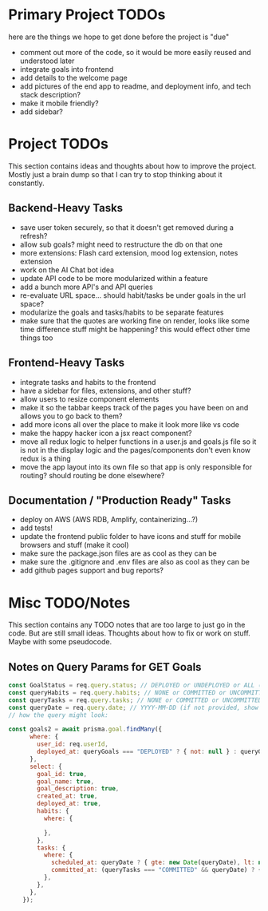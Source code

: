 
# Primary Project TODOs
here are the things we hope to get done before the project is "due"

- comment out more of the code, so it would be more easily reused and understood later 
- integrate goals into frontend 
- add details to the welcome page 
- add pictures of the end app to readme, and deployment info, and tech stack description? 
- make it mobile friendly?
- add sidebar? 


# Project TODOs
This section contains ideas and thoughts about how to improve the project.
Mostly just a brain dump so that I can try to stop thinking about it constantly.

## Backend-Heavy Tasks
- save user token securely, so that it doesn't get removed during a refresh? 
- allow sub goals? might need to restructure the db on that one 
- more extensions: Flash card extension, mood log extension, notes extension 
- work on the AI Chat bot idea
- update API code to be more modularized within a feature 
- add a bunch more API's and API queries
- re-evaluate URL space... should habit/tasks be under goals in the url space? 
- modularize the goals and tasks/habits to be separate features 
- make sure that the quotes are working fine on render, looks like some time 
  difference stuff might be happening? this would effect other time things too


## Frontend-Heavy Tasks
- integrate tasks and habits to the frontend
- have a sidebar for files, extensions, and other stuff? 
- allow users to resize component elements
- make it so the tabbar keeps track of the pages you have been on and allows you to go back to them? 
- add more icons all over the place to make it look more like vs code
- make the happy hacker icon a jsx react component? 
- move all redux logic to helper functions in a user.js and goals.js file so it is not in the display logic
  and the pages/components don't even know redux is a thing
- move the app layout into its own file so that app is only responsible for routing? should routing be done elsewhere?


## Documentation / "Production Ready" Tasks
- deploy on AWS (AWS RDB, Amplify, containerizing...?)
- add tests!
- update the frontend public folder to have icons and stuff for mobile browsers and stuff (make it cool)
- make sure the package.json files are as cool as they can be
- make sure the .gitignore and .env files are also as cool as they can be
- add github pages support and bug reports? 



# Misc TODO/Notes
This section contains any TODO notes that are too large to just go in the code.
But are still small ideas. Thoughts about how to fix or work on stuff. 
Maybe with some pseudocode.


## Notes on Query Params for GET Goals
```javascript
const GoalStatus = req.query.status; // DEPLOYED or UNDEPLOYED or ALL (if not provided, show all goals)
const queryHabits = req.query.habits; // NONE or COMMITTED or UNCOMMITTED or ALL (if not provided, show all habits)
const queryTasks = req.query.tasks; // NONE or COMMITTED or UNCOMMITTED or ALL (if not provided, show all tasks)
const queryDate = req.query.date; // YYYY-MM-DD (if not provided, show all days)
// how the query might look:

const goals2 = await prisma.goal.findMany({
      where: {
        user_id: req.userId,
        deployed_at: queryGoals === "DEPLOYED" ? { not: null } : queryGoals === "UNDEPLOYED" ? null : undefined,
      },
      select: {
        goal_id: true,
        goal_name: true,
        goal_description: true,
        created_at: true,
        deployed_at: true,
        habits: {
          where: {

          },
        },
        tasks: {
          where: {
            scheduled_at: queryDate ? { gte: new Date(queryDate), lt: new Date(queryDate + "T23:59:59") } : undefined,
            committed_at: (queryTasks === "COMMITTED" && queryDate) ? { gte: new Date(queryDate), lt: new Date(queryDate + "T23:59:59") } :  queryTasks === "COMMITTED" ? {not: null} : queryTasks === "UNCOMMITTED" ? null : undefined,
          },
        },
      },
    });
```